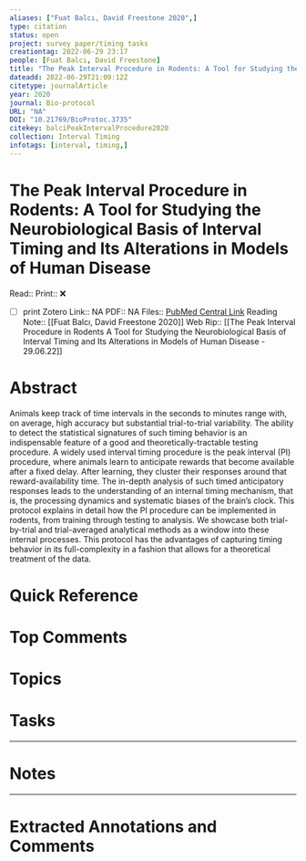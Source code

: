 ```yaml
---
aliases: ["Fuat Balcı, David Freestone 2020",]
type: citation
status: open
project: survey paper/timing tasks
creationtag: 2022-06-29 23:17
people: [Fuat Balcı, David Freestone]
title: "The Peak Interval Procedure in Rodents: A Tool for Studying the Neurobiological Basis of Interval Timing and Its Alterations in Models of Human Disease"
dateadd: 2022-06-29T21:09:12Z
citetype: journalArticle
year: 2020
journal: Bio-protocol
URL: "NA"
DOI: "10.21769/BioProtoc.3735"
citekey: balciPeakIntervalProcedure2020
collection: Interval Timing
infotags: [interval, timing,]
---
```


# The Peak Interval Procedure in Rodents: A Tool for Studying the Neurobiological Basis of Interval Timing and Its Alterations in Models of Human Disease
Read:: 
Print::  ❌
- [ ] print 
Zotero Link:: NA
PDF:: NA
Files:: [PubMed Central Link](file://)
Reading Note:: [[Fuat Balcı, David Freestone 2020]]
Web Rip:: [[The Peak Interval Procedure in Rodents A Tool for Studying the Neurobiological Basis of Interval Timing and Its Alterations in Models of Human Disease - 29.06.22]]

# Abstract
Animals keep track of time intervals in the seconds to minutes range with, on average, high accuracy but substantial trial-to-trial variability. The ability to detect the statistical signatures of such timing behavior is an indispensable feature of a good and theoretically-tractable testing procedure. A widely used interval timing procedure is the peak interval (PI) procedure, where animals learn to anticipate rewards that become available after a fixed delay. After learning, they cluster their responses around that reward-availability time. The in-depth analysis of such timed anticipatory responses leads to the understanding of an internal timing mechanism, that is, the processing dynamics and systematic biases of the brain’s clock. This protocol explains in detail how the PI procedure can be implemented in rodents, from training through testing to analysis. We showcase both trial-by-trial and trial-averaged analytical methods as a window into these internal processes. This protocol has the advantages of capturing timing behavior in its full-complexity in a fashion that allows for a theoretical treatment of the data.

# Quick Reference


# Top Comments


# Topics


# Tasks


----
# Notes


----
# Extracted Annotations and Comments